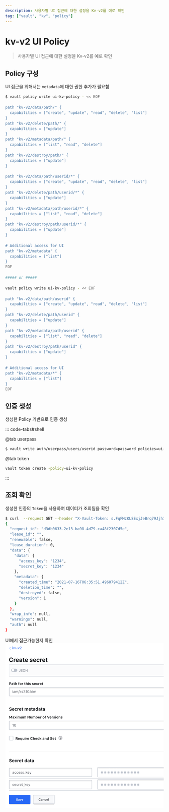 ```yaml
---
description: 사용자별 UI 접근에 대한 설정을 Kv-v2를 예로 확인
tag: ["vault", "kv", "policy"]
---
```


# kv-v2 UI Policy
> 사용자별 UI 접근에 대한 설정을 Kv-v2를 예로 확인

## Policy 구성
UI 접근을 위해서는 `metadata`에 대한 권한 추가가 필요함

```bash
$ vault policy write ui-kv-policy - << EOF

path "kv-v2/data/path/" {
  capabilities = ["create", "update", "read", "delete", "list"]
}
path "kv-v2/delete/path/" {
  capabilities = ["update"]
}
path "kv-v2/metadata/path/" {
  capabilities = ["list", "read", "delete"]
}
path "kv-v2/destroy/path/" {
  capabilities = ["update"]
}

path "kv-v2/data/path/userid/*" {
  capabilities = ["create", "update", "read", "delete", "list"]
}
path "kv-v2/delete/path/userid/*" {
  capabilities = ["update"]
}
path "kv-v2/metadata/path/userid/*" {
  capabilities = ["list", "read", "delete"]
}
path "kv-v2/destroy/path/userid/*" {
  capabilities = ["update"]
}

# Additional access for UI
path "kv-v2/metadata" {
  capabilities = ["list"]
}
EOF

##### or #####

vault policy write ui-kv-policy - << EOF

path "kv-v2/data/path/userid" {
  capabilities = ["create", "update", "read", "delete", "list"]
}
path "kv-v2/delete/path/userid" {
  capabilities = ["update"]
}
path "kv-v2/metadata/path/userid" {
  capabilities = ["list", "read", "delete"]
}
path "kv-v2/destroy/path/userid" {
  capabilities = ["update"]
}

# Additional access for UI
path "kv-v2/metadata/*" {
  capabilities = ["list"]
}
EOF

```

## 인증 생성
생성한 Policy 기반으로 인증 생성

::: code-tabs#shell

@tab userpass
```bash
$ vault write auth/userpass/users/userid password=password policies=ui-kv-policy
```
@tab token
```bash {2}
vault token create -policy=ui-kv-policy
```

:::

## 조회 확인
생성한 인증의 `Token`을 사용하여 데이터가 조회됨을 확인

```bash
$ curl  --request GET --header "X-Vault-Token: s.FqFMzKL8ExjJeBrq79Jjh1eB" http://172.28.128.11:8200/v1/kv-v2/data/path/userid | jq .
{
  "request_id": "d3db0633-2e13-ba98-4d79-ca48f2307d5e",
  "lease_id": "",
  "renewable": false,
  "lease_duration": 0,
  "data": {
    "data": {
      "access_key": "1234",
      "secret_key": "1234"
    },
    "metadata": {
      "created_time": "2021-07-16T06:35:51.496079412Z",
      "deletion_time": "",
      "destroyed": false,
      "version": 1
    }
  },
  "wrap_info": null,
  "warnings": null,
  "auth": null
}
```

UI에서 접근가능한지 확인
![Vault 2021-07-16 15-35-48](https://raw.githubusercontent.com/Great-Stone/images/master/uPic/Vault%202021-07-16%2015-35-48.png)